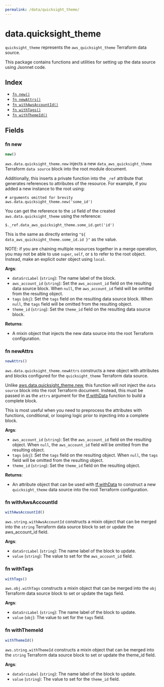 ```yaml
---
permalink: /data/quicksight_theme/
---
```


# data.quicksight_theme

`quicksight_theme` represents the `aws_quicksight_theme` Terraform data source.



This package contains functions and utilities for setting up the data source using Jsonnet code.


## Index

* [`fn new()`](#fn-new)
* [`fn newAttrs()`](#fn-newattrs)
* [`fn withAwsAccountId()`](#fn-withawsaccountid)
* [`fn withTags()`](#fn-withtags)
* [`fn withThemeId()`](#fn-withthemeid)

## Fields

### fn new

```ts
new()
```


`aws.data.quicksight_theme.new` injects a new `data_aws_quicksight_theme` Terraform `data source`
block into the root module document.

Additionally, this inserts a private function into the `_ref` attribute that generates references to attributes of the
resource. For example, if you added a new instance to the root using:

    # arguments omitted for brevity
    aws.data.quicksight_theme.new('some_id')

You can get the reference to the `id` field of the created `aws.data.quicksight_theme` using the reference:

    $._ref.data_aws_quicksight_theme.some_id.get('id')

This is the same as directly entering `"${ data_aws_quicksight_theme.some_id.id }"` as the value.

NOTE: if you are chaining multiple resources together in a merge operation, you may not be able to use `super`, `self`,
or `$` to refer to the root object. Instead, make an explicit outer object using `local`.

**Args**:
  - `dataSrcLabel` (`string`): The name label of the block.
  - `aws_account_id` (`string`): Set the `aws_account_id` field on the resulting data source block. When `null`, the `aws_account_id` field will be omitted from the resulting object.
  - `tags` (`obj`): Set the `tags` field on the resulting data source block. When `null`, the `tags` field will be omitted from the resulting object.
  - `theme_id` (`string`): Set the `theme_id` field on the resulting data source block.

**Returns**:
- A mixin object that injects the new data source into the root Terraform configuration.


### fn newAttrs

```ts
newAttrs()
```


`aws.data.quicksight_theme.newAttrs` constructs a new object with attributes and blocks configured for the `quicksight_theme`
Terraform data source.

Unlike [aws.data.quicksight_theme.new](#fn-new), this function will not inject the `data source`
block into the root Terraform document. Instead, this must be passed in as the `attrs` argument for the
[tf.withData](https://github.com/tf-libsonnet/core/tree/main/docs#fn-withdata) function to build a complete block.

This is most useful when you need to preprocess the attributes with functions, conditional, or looping logic prior to
injecting into a complete block.

**Args**:
  - `aws_account_id` (`string`): Set the `aws_account_id` field on the resulting object. When `null`, the `aws_account_id` field will be omitted from the resulting object.
  - `tags` (`obj`): Set the `tags` field on the resulting object. When `null`, the `tags` field will be omitted from the resulting object.
  - `theme_id` (`string`): Set the `theme_id` field on the resulting object.

**Returns**:
  - An attribute object that can be used with [tf.withData](https://github.com/tf-libsonnet/core/tree/main/docs#fn-withdata) to construct a new `quicksight_theme` data source into the root Terraform configuration.


### fn withAwsAccountId

```ts
withAwsAccountId()
```

`aws.string.withAwsAccountId` constructs a mixin object that can be merged into the `string`
Terraform data source block to set or update the aws_account_id field.



**Args**:
  - `dataSrcLabel` (`string`): The name label of the block to update.
  - `value` (`string`): The value to set for the `aws_account_id` field.


### fn withTags

```ts
withTags()
```

`aws.obj.withTags` constructs a mixin object that can be merged into the `obj`
Terraform data source block to set or update the tags field.



**Args**:
  - `dataSrcLabel` (`string`): The name label of the block to update.
  - `value` (`obj`): The value to set for the `tags` field.


### fn withThemeId

```ts
withThemeId()
```

`aws.string.withThemeId` constructs a mixin object that can be merged into the `string`
Terraform data source block to set or update the theme_id field.



**Args**:
  - `dataSrcLabel` (`string`): The name label of the block to update.
  - `value` (`string`): The value to set for the `theme_id` field.
